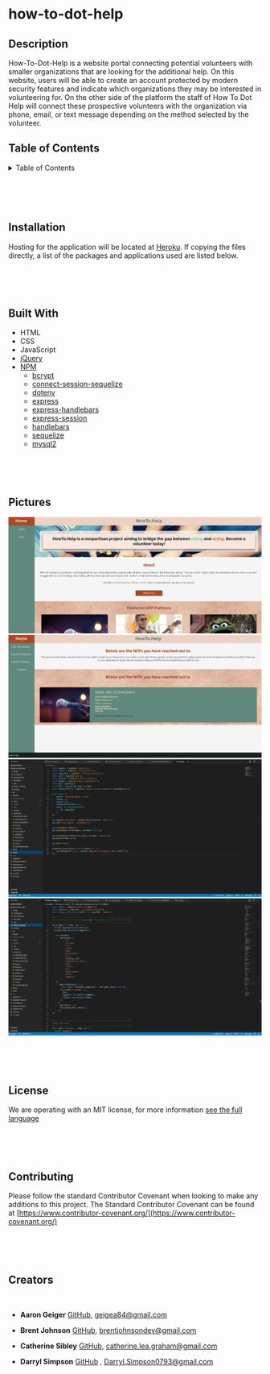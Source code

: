# how-to-dot-help

## Description
How-To-Dot-Help is a website portal connecting potential volunteers with smaller organizations that are looking for the additional help. On this website, users will be able to create an account protected by modern security features and indicate which organizations they may be interested in volunteering for. On the other side of the platform the staff of How To Dot Help will connect these prospective volunteers with the organization via phone, email, or text message depending on the method selected by the volunteer.

## Table of Contents

<details>
<summary> Table of Contents </summary>
   
   * [Installation](#installation)
   
   * [Built With](#built-with)
   
   * [Pictures](#pictures)
   
   * [License](#license)
   
   * [Contributing](#contributing)
      * [Creators](#creators)

</details>

</br>
</br>
</br>
</br>

## Installation
Hosting for the application will be located at [Heroku](https://how-to-dot-help.herokuapp.com). If copying the files directly, a list of the packages and applications used are listed below.

</br>
</br>
</br>

## Built With

   * HTML
   * CSS
   * JavaScript
   * [jQuery](https://jquery.com)
   * [NPM](https://www.npmjs.com/)
      * [bcrypt](https://www.npmjs.com/package/bcrypt)
      * [connect-session-sequelize](https://www.npmjs.com/package/connect-session-sequelize)
      * [dotenv](https://www.npmjs.com/package/dotenv)
      * [express](https://www.npmjs.com/package/express)
      * [express-handlebars](https://www.npmjs.com/package/express-handlebars)
      * [express-session](https://www.npmjs.com/package/express-session)
      * [handlebars](https://www.npmjs.com/package/handlebars)
      * [sequelize](https://www.npmjs.com/package/sequelize)
      * [mysql2](https://www.npmjs.com/package/mysql2)


</br>
</br>
</br>

## Pictures

   ![ScreenShot1of4](public/assets/images/homepage-view.png)
   ![ScreenShot2of4](public/assets/images/volunteer-view.png)
   ![ScreenShot3of4](public/assets/images/server-code-view.png)
   ![ScreenShot4of4](public/assets/images/routes-view.png)

</br>
</br>
</br>

## License
We are operating with an MIT license, for more information [see the full language](https://choosealicense.com/licenses/mit)

</br>
</br>
</br>

## Contributing
  Please follow the standard Contributor Covenant when looking to make any additions to this project. The Standard Contributor Covenant can be found at [https://www.contributor-covenant.org/](https://www.contributor-covenant.org/)

</br>
</br>
</br>

## Creators
</br>

* **Aaron Geiger** [GitHub](https://github.com/geigea84), [geigea84@gmail.com](mailto:geigea84@gmail.com)

* **Brent Johnson** [GitHub](https://github.com/uberbrent), [brentjohnsondev@gmail.com](mailto:brentjohnsondev@gmail.com)

* **Catherine Sibley** [GitHub](https://github.com/cgsdesign), [catherine.lea.graham@gmail.com](mailto:catherine.lea.graham@gmail.com)

* **Darryl Simpson** [GitHub](https://github.com/DarrylSimpson) , [Darryl.Simpson0793@gmail.com](mailto:Darryl.Simpson0793@gmail.com)
